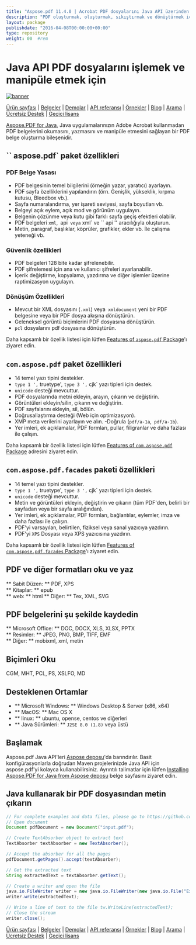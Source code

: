 ```yaml
---
title: "Aspose.pdf 11.4.0 | Acrobat PDF dosyalarını Java API üzerinden işleyin" 
description: "PDF oluşturmak, oluşturmak, sıkıştırmak ve dönüştürmek için Java Kütüphanesi. Özel yazı tipleri, javascript, grafikler, yer imleri, görüntüler, dışa aktarma, ek açıklama, formlar ve yazdırma destekler." 
layout: package
publishdate: "2016-04-08T00:00:00+00:00"
type: repository
weight: 00	#rem
---
```


# Java API PDF dosyalarını işlemek ve manipüle etmek için
[![banner](../aspose_pdf-for-java-banner.png)](./)

[Ürün sayfası](https://products.aspose.com/pdf/java) | [Belgeler](https://docs.aspose.com/pdf/java/) | [Demolar](https://products.aspose.app/pdf/family) | [API referansı](https://apireference.aspose.com/pdf/java) | [Örnekler](https://github.com/aspose-pdf/Aspose.PDF-for-Java/tree/master/Örnekler) | [Blog](https://blog.aspose.com/category/pdf/) | [Arama](https://search.aspose.com/) | [Ücretsiz Destek](https://forum.aspose.com/c/pdf) | [Geçici lisans](https://purchase.aspose.com/temporary-license)

[Aspose.PDF for Java](https://products.aspose.com/pdf/java), Java uygulamalarınızın Adobe Acrobat kullanmadan PDF belgelerini okumasını, yazmasını ve manipüle etmesini sağlayan bir PDF belge oluşturma bileşenidir.

## `` aspose.pdf` paket özellikleri

### PDF Belge Yasası
- PDF belgesinin temel bilgilerini (örneğin yazar, yaratıcı) ayarlayın.
- PDF sayfa özelliklerini yapılandırın (örn. Genişlik, yükseklik, kırpma kutusu, Bleedbox vb.).
- Sayfa numaralandırma, yer işareti seviyesi, sayfa boyutları vb.
- Belgeyi açık eylem, açık mod ve görünüm uygulayın.
- Belgenin çözünme veya kutu gibi farklı sayfa geçiş efektleri olabilir.
- PDF belgeleri `xml`,` `api` veya` xml` ve `` api '' aracılığıyla oluşturun.
- Metin, paragraf, başlıklar, köprüler, grafikler, ekler vb. İle çalışma yeteneği vb.

### Güvenlik özellikleri
- PDF belgeleri 128 bite kadar şifrelenebilir.
- PDF şifrelemesi için ana ve kullanıcı şifreleri ayarlanabilir.
- İçerik değiştirme, kopyalama, yazdırma ve diğer işlemler üzerine raptimizasyon uygulayın.

### Dönüşüm Özellikleri
- Mevcut bir XML dosyasını (`.xml`) veya` xmldocument` yeni bir PDF belgesine veya bir PDF dosya akışına dönüştürün.
- Geleneksel görüntü biçimlerini PDF dosyasına dönüştürün.
- `pcl` dosyalarını pdf dosyasına dönüştürün.

Daha kapsamlı bir özellik listesi için lütfen [Features of `aspose.pdf` Package](https://docs.aspose.com/pdf/java/features-of-aspose-pdf-package/)'ı ziyaret edin.

## `com.aspose.pdf` paket özellikleri
- 14 temel yazı tipini destekler.
- `type 1 ',` truetype', `type 3 ',` cjk` yazı tipleri için destek.
- `unicode` desteği mevcuttur.
- PDF dosyalarında metni ekleyin, arayın, çıkarın ve değiştirin.
- Görüntüleri ekleyin/silin, çıkarın ve değiştirin.
- PDF sayfalarını ekleyin, sil, bölün.
- Doğrusallaştırma desteği (Web için optimizasyon).
- XMP meta verilerini ayarlayın ve alın.
-Doğrula (`pdf/a-1a`,` pdf/a-1b`).
- Yer imleri, ek açıklamalar, PDF formları, pullar, filigranlar ve daha fazlası ile çalışın.

Daha kapsamlı bir özellik listesi için lütfen [Features of `com.aspose.pdf` Package](https://docs.aspose.com/pdf/java/features-of-com-aspose-pdf-package/) adresini ziyaret edin.

## `com.aspose.pdf.facades` paketi özellikleri
- 14 temel yazı tipini destekler.
- `type 1 ',` truetype', `type 3 ',` cjk` yazı tipleri için destek.
- `unicode` desteği mevcuttur.
- Metin ve görüntüleri ekleyin, değiştirin ve çıkarın (tüm PDF'den, belirli bir sayfadan veya bir sayfa aralığından).
- Yer imleri, ek açıklamalar, PDF formları, bağlantılar, eylemler, imza ve daha fazlası ile çalışın.
- PDF'yi varsayılan, belirtilen, fiziksel veya sanal yazıcıya yazdırın.
- PDF'yi `XPS` Dosyası veya XPS yazıcısına yazdırın.

Daha kapsamlı bir özellik listesi için lütfen [Features of `com.aspose.pdf.facades` Package](https://docs.aspose.com/pdf/java/features-of-com-aspose-pdf-facades-package/)'ı ziyaret edin.

## PDF ve diğer formatları oku ve yaz
** Sabit Düzen: ** PDF, XPS \
** Kitaplar: ** epub \
** web: ** html
** Diğer: ** Tex, XML, SVG

## PDF belgelerini şu şekilde kaydedin
** Microsoft Office: ** DOC, DOCX, XLS, XLSX, PPTX \
** Resimler: ** JPEG, PNG, BMP, TIFF, EMF \
** Diğer: ** mobixml, xml, metin

## Biçimleri Oku
CGM, MHT, PCL, PS, XSLFO, MD

## Desteklenen Ortamlar
- ** Microsoft Windows: ** Windows Desktop & Server (x86, x64)
- ** MacOS: ** Mac OS X
- ** linux: ** ubuntu, opense, centos ve diğerleri
- ** Java Sürümleri: ** `J2SE 8.0 (1.8)` veya üstü

## Başlamak

Aspose.pdf Java API'leri [Aspose deposu](https://repository.aspose.com/pdf/)'da barındırılır. Basit konfigürasyonlarla doğrudan Maven projelerinizde Java API için aspose.pdf'yi kolayca kullanabilirsiniz. Ayrıntılı talimatlar için lütfen [Installing Aspose.PDF for Java from Aspose deposu](https://docs.aspose.com/pdf/java/installation/) belge sayfasını ziyaret edin.

## Java kullanarak bir PDF dosyasından metin çıkarın

```java
// For complete examples and data files, please go to https://github.com/aspose-pdf/Aspose.Pdf-for-Java
// Open document
Document pdfDocument = new Document("input.pdf");

// Create TextAbsorber object to extract text
TextAbsorber textAbsorber = new TextAbsorber();

// Accept the absorber for all the pages
pdfDocument.getPages().accept(textAbsorber);

// Get the extracted text
String extractedText = textAbsorber.getText();

// Create a writer and open the file
java.io.FileWriter writer = new java.io.FileWriter(new java.io.File("Extracted_text.txt"));
writer.write(extractedText);

// Write a line of text to the file tw.WriteLine(extractedText);
// Close the stream
writer.close();
```

[Ürün sayfası](https://products.aspose.com/pdf/java) | [Belgeler](https://docs.aspose.com/pdf/java/) | [Demolar](https://products.aspose.app/pdf/family) | [API referansı](https://apireference.aspose.com/pdf/java) | [Örnekler](https://github.com/aspose-pdf/Aspose.PDF-for-Java/tree/master/Örnekler) | [Blog](https://blog.aspose.com/category/pdf/) | [Arama](https://search.aspose.com/) | [Ücretsiz Destek](https://forum.aspose.com/c/pdf) | [Geçici lisans](https://purchase.aspose.com/temporary-license)
